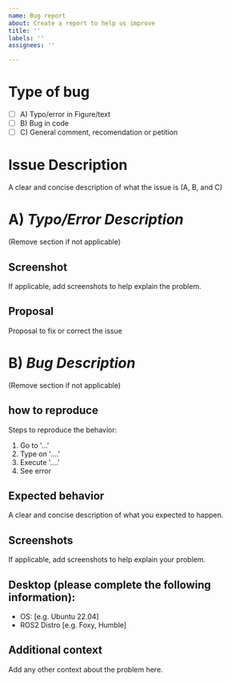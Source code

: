 ```yaml
---
name: Bug report
about: Create a report to help us improve
title: ''
labels: ''
assignees: ''

---
```


# Type of bug
- [ ] A) Typo/error in Figure/text
- [ ] B) Bug in code
- [ ] C) General comment, recomendation or petition 

# Issue Description
A clear and concise description of what the issue is (A, B, and C)

# A) *Typo/Error Description*
(Remove section if not applicable)

## Screenshot
If applicable, add screenshots to help explain the problem.

## Proposal
Proposal to fix or correct the issue

# B) *Bug Description*
(Remove section if not applicable)

## how to reproduce
Steps to reproduce the behavior:
1. Go to '...'
2. Type on '....'
3. Execute '....'
4. See error

## Expected behavior
A clear and concise description of what you expected to happen.

## Screenshots
If applicable, add screenshots to help explain your problem.

## Desktop (please complete the following information):
 - OS: [e.g. Ubuntu 22.04]
 - ROS2 Distro [e.g. Foxy, Humble]


## Additional context
Add any other context about the problem here.
